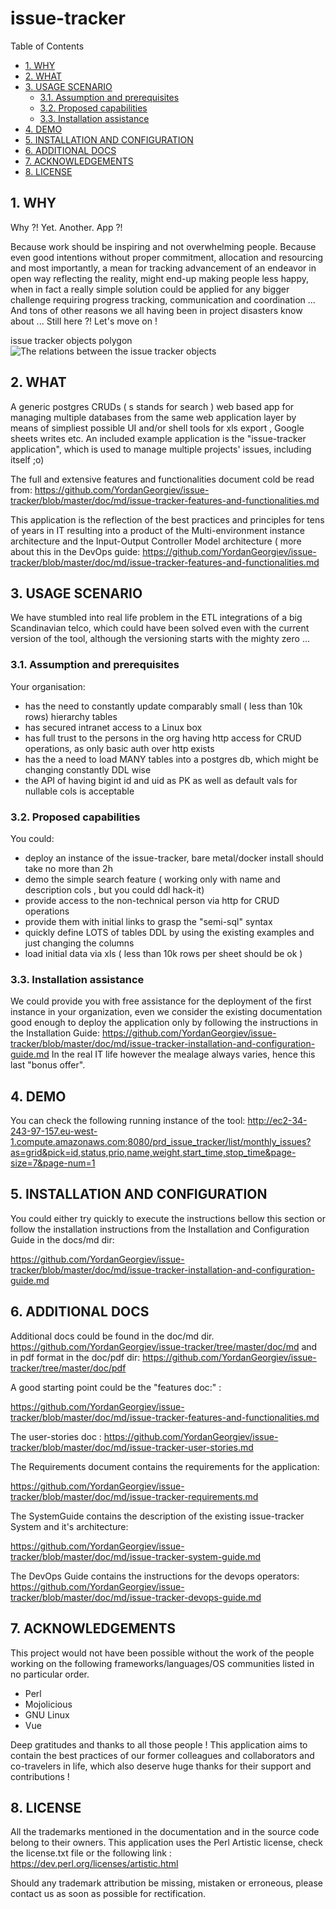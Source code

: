 #  issue-tracker


Table of Contents

  * [1. WHY](#1-why)
  * [2. WHAT ](#2-what-)
  * [3. USAGE SCENARIO](#3-usage-scenario)
    * [3.1. Assumption and prerequisites](#31-assumption-and-prerequisites)
    * [3.2. Proposed capabilities](#32-proposed-capabilities)
    * [3.3. Installation assistance](#33-installation-assistance)
  * [4. DEMO ](#4-demo-)
  * [5. INSTALLATION AND CONFIGURATION](#5-installation-and-configuration)
  * [6. ADDITIONAL DOCS](#6-additional-docs)
  * [7. ACKNOWLEDGEMENTS](#7-acknowledgements)
  * [8. LICENSE](#8-license)


    

## 1. WHY
Why ?! Yet.  Another. App ?!

Because work should be inspiring and not overwhelming people. 
Because even good intentions without proper commitment, allocation and resourcing and most importantly, a mean for tracking advancement of an endeavor in open way reflecting the reality, might end-up making people less happy, when in fact a really simple solution could be applied for any bigger challenge requiring progress tracking, communication and coordination ... 
And tons of other reasons we all having been in project disasters know about ... Still here ?! Let's move on !


issue tracker objects polygon 
![The relations between the issue tracker objects ](https://raw.githubusercontent.com/YordanGeorgiev/issue-tracker/dev/doc/img/readme/what-is-is.png)    

## 2. WHAT 
A generic postgres CRUDs ( s stands for search ) web based app for managing multiple databases from the same web application layer by means of simpliest possible UI and/or shell tools for xls export , Google sheets writes etc. 
An included example application is the "issue-tracker application", which is used to manage multiple projects' issues, including itself ;o)

The full and extensive features and functionalities document cold be read from:
https://github.com/YordanGeorgiev/issue-tracker/blob/master/doc/md/issue-tracker-features-and-functionalities.md

This application is the reflection of the best practices and principles for tens of years in IT resulting into a product of the Multi-environment instance architecture and the Input-Output Controller Model architecture ( more about this in the DevOps guide:
https://github.com/YordanGeorgiev/issue-tracker/blob/master/doc/md/issue-tracker-features-and-functionalities.md

    

## 3. USAGE SCENARIO
We have stumbled into real life problem in the ETL integrations of a big Scandinavian telco, which could have been solved even with the current version of the tool, although the versioning starts with the mighty zero ...

    

### 3.1. Assumption and prerequisites
Your organisation:
- has the need to constantly update comparably small ( less than 10k rows) hierarchy tables
- has secured intranet access to a Linux box 
- has full trust to the persons in the org having http access for CRUD operations, as only basic auth over http exists
- has the a need to load MANY tables into a postgres db, which might be changing constantly DDL wise
- the API of having bigint id and uid as PK as well as default vals for nullable cols is acceptable

    

### 3.2. Proposed capabilities
You could:
-  deploy an instance of the issue-tracker, bare metal/docker install should take no more than 2h
-  demo the simple search feature ( working only with name and description cols , but you could ddl hack-it)
-  provide access to the non-technical person via http for CRUD operations
-  provide them with initial links to grasp the "semi-sql" syntax
-  quickly define LOTS of tables DDL by using the existing examples and just changing the columns
 - load initial data via xls ( less than 10k rows per sheet should be ok ) 



### 3.3. Installation assistance
We could provide you with free assistance for the deployment of the first instance in your organization, even we consider the existing documentation good enough to deploy the application only by following the instructions in the Installation Guide:
https://github.com/YordanGeorgiev/issue-tracker/blob/master/doc/md/issue-tracker-installation-and-configuration-guide.md
In the real IT life however the mealage always varies, hence this last "bonus offer".

    

## 4. DEMO 
You can check the following running instance of the tool:
http://ec2-34-243-97-157.eu-west-1.compute.amazonaws.com:8080/prd_issue_tracker/list/monthly_issues?as=grid&pick=id,status,prio,name,weight,start_time,stop_time&page-size=7&page-num=1
    

## 5. INSTALLATION AND CONFIGURATION 
You could either try quickly to execute the instructions bellow this section or 
follow the installation instructions from the Installation and Configuration Guide in the docs/md dir:

https://github.com/YordanGeorgiev/issue-tracker/blob/master/doc/md/issue-tracker-installation-and-configuration-guide.md

    

## 6. ADDITIONAL DOCS
Additional docs could be found in the doc/md dir. 
https://github.com/YordanGeorgiev/issue-tracker/tree/master/doc/md
and in pdf format in the doc/pdf dir:
https://github.com/YordanGeorgiev/issue-tracker/tree/master/doc/pdf

A good starting point could be the "features doc:" : 

https://github.com/YordanGeorgiev/issue-tracker/blob/master/doc/md/issue-tracker-features-and-functionalities.md

The user-stories doc :
https://github.com/YordanGeorgiev/issue-tracker/blob/master/doc/md/issue-tracker-user-stories.md


The Requirements document contains the requirements for the application:

https://github.com/YordanGeorgiev/issue-tracker/blob/master/doc/md/issue-tracker-requirements.md

The SystemGuide contains the description of the existing issue-tracker System and it's architecture:

https://github.com/YordanGeorgiev/issue-tracker/blob/master/doc/md/issue-tracker-system-guide.md

The DevOps Guide contains the instructions for the devops operators:
https://github.com/YordanGeorgiev/issue-tracker/blob/master/doc/md/issue-tracker-devops-guide.md

    

## 7. ACKNOWLEDGEMENTS
This project would not have been possible without the work of the people working on the following frameworks/languages/OS communities listed in no particular order. 

 - Perl
 - Mojolicious
 - GNU Linux
 - Vue 


Deep gratitudes and thanks to all those people !
This application aims to contain the best practices of our former colleagues and collaborators and co-travelers in life, which also deserve huge thanks for their support and contributions !

    

## 8. LICENSE
All the trademarks mentioned in the documentation and in the source code belong to their owners. 
This application uses the Perl Artistic license, check the license.txt file or the following link :
https://dev.perl.org/licenses/artistic.html

Should any trademark attribution be missing, mistaken or erroneous, please contact us as soon as possible for rectification.


    

